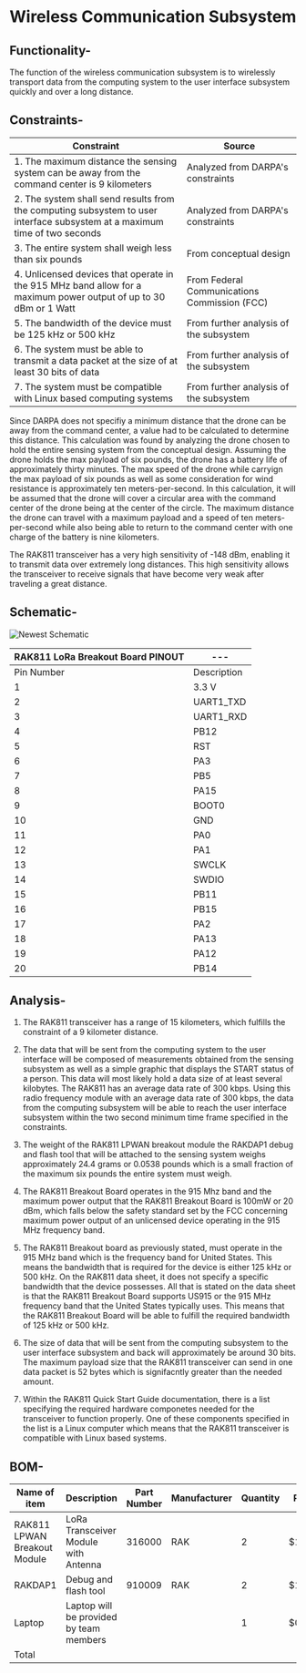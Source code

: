 # Wireless Communication Subsystem

## Functionality- 
The function of the wireless communication subsystem is to wirelessly transport data from the computing system to the user interface subsystem quickly and over a long distance. 

## Constraints- 
| Constraint | Source |
|------------|--------|
| 1. The maximum distance the sensing system can be away from the command center is 9 kilometers | Analyzed from DARPA's constraints |
| 2. The system shall send results from the computing subsystem to user interface subsystem at a maximum time of two seconds | Analyzed from DARPA's constraints |
| 3. The entire system shall weigh less than six pounds| From conceptual design |
| 4. Unlicensed devices that operate in the 915 MHz band allow for a maximum power output of up to 30 dBm or 1 Watt | From Federal Communications Commission (FCC) |
| 5. The bandwidth of the device must be 125 kHz or 500 kHz | From further analysis of the subsystem |
| 6. The system must be able to transmit a data packet at the size of at least 30 bits of data | From further analysis of the subsystem |
| 7. The system must be compatible with Linux based computing systems | From further analysis of the subsystem |

Since DARPA does not specifiy a minimum distance that the drone can be away from the command center, a value had to be calculated to determine this distance. This calculation was found by analyzing the drone chosen to hold the entire sensing system from the conceptual design. Assuming the drone holds the max payload of six pounds, the drone has a battery life of approximately thirty minutes. The max speed of the drone while carryign the max payload of six pounds as well as some consideration for wind resistance is approximately ten meters-per-second. In this calculation, it will be assumed that the drone will cover a circular area with the command center of the drone being at the center of the circle. The maximum distance the drone can travel with a maximum payload and a speed of ten meters-per-second while also being able to return to the command center with one charge of the battery is nine kilometers.

The RAK811 transceiver has a very high sensitivity of -148 dBm, enabling it to transmit data over extremely long distances. This high sensitivity allows the transceiver to receive signals that have become very weak after traveling a great distance.

## Schematic- 

![Newest Schematic](https://github.com/Michaelwwest98/DARPA-Drone-Triage-Sensing-System/assets/123600489/cc0cd754-5744-4b14-8777-ad1688809484)

| RAK811 LoRa Breakout Board PINOUT |---|
|-----------------------------------|---|
| Pin Number | Description |
| 1 | 3.3 V |
| 2 | UART1_TXD |
| 3 | UART1_RXD |
| 4 | PB12 |
| 5 | RST |
| 6 | PA3 |
| 7 | PB5 |
| 8 | PA15 |
| 9 | BOOT0 |
| 10 | GND |
| 11 | PA0 |
| 12 | PA1 |
| 13 | SWCLK |
| 14 | SWDIO |
| 15 | PB11 |
| 16 | PB15 |
| 17 | PA2 |
| 18 | PA13 |
| 19 | PA12 |
| 20 | PB14 |

## Analysis-
1.  The RAK811 transceiver has a range of 15 kilometers, which fulfills the constraint of a 9 kilometer distance.

2. The data that will be sent from the computing system to the user interface will be composed of measurements obtained from the sensing subsystem as well as a simple graphic that displays the START status of a person. This data will most likely hold a data size of at least several kilobytes. The RAK811 has an average data rate of 300 kbps. Using this radio frequency module with an average data rate of 300 kbps,  the data from the computing subsystem will be able to reach the user interface subsystem within the two second minimum time frame specified in the constraints.

3.  The weight of the RAK811 LPWAN breakout module the RAKDAP1 debug and flash tool that will be attached to the sensing system weighs approximately 24.4 grams or 0.0538 pounds which is a small fraction of the maximum six pounds the entire system must weigh.

4. The RAK811 Breakout Board operates in the 915 Mhz band and the maximum power output that the RAK811 Breakout Board is 100mW or 20 dBm, which falls below the safety standard set by the FCC concerning maximum power output of an unlicensed device operating in the 915 MHz frequency band.

5. The RAK811 Breakout board as previously stated, must operate in the 915 MHz band which is the frequency band for United States. This means the bandwidth that is required for the device is either 125 kHz or 500 kHz. On the RAK811 data sheet, it does not specify a specific bandwidth that the device possesses. All that is stated on the data sheet is that the RAK811 Breakout Board supports US915 or the 915 MHz frequency band that the United States typically uses. This means that the RAK811 Breakout Board will be able to fulfill the required bandwidth of 125 kHz or 500 kHz.

6. The size of data that will be sent from the computing subsystem to the user interface subsystem and back will approximately be around 30 bits. The maximum payload size that the RAK811 transceiver can send in one data packet is 52 bytes which is signifacntly greater than the needed amount. 

7. Within the RAK811 Quick Start Guide documentation, there is a list specifying the required hardware componetes needed for the transceiver to function properly. One of these components specified in the list is a Linux computer which means that the RAK811 transceiver is compatible with Linux based systems. 

## BOM-

| Name of item | Description | Part Number | Manufacturer | Quantity | Price | Total |
|--------------|-------------|-------------|--------------|----------|-------|-------|
| RAK811 LPWAN Breakout Module  | LoRa Transceiver Module with Antenna | 316000 | RAK | 2 | $15.00 | $30.00 |
| RAKDAP1 | Debug and flash tool | 910009 | RAK | 2 | $10.00 | $20.00 |
| Laptop | Laptop will be provided by team members | | | 1 | $0 | $0 |
| Total |  |  |  |  |  | $50.00 |

